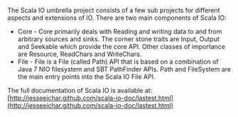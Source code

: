 The Scala IO umbrella project consists of a few sub projects for different aspects and extensions of IO. There are two main components of Scala IO:

 * Core - Core primarily deals with Reading and writing data to and from arbitrary sources and sinks. The corner stone traits are Input, Output and Seekable which provide the core API. Other classes of importance are Resource, ReadChars and WriteChars.
 * File - File is a File (called Path) API that is based on a combination of Java 7 NIO filesystem and SBT PathFinder APIs. Path and FileSystem are the main entry points into the Scala IO File API.

The full documentation of Scala IO is available at: [http://jesseeichar.github.com/scala-io-doc/lastest.html](http://jesseeichar.github.com/scala-io-doc/lastest.html)
